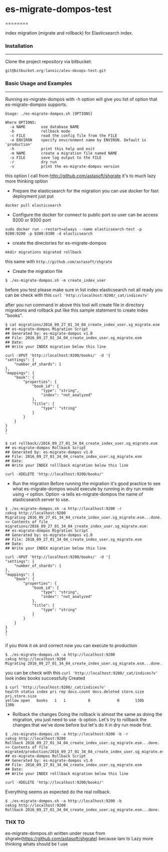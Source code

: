 # es-migrate-dompos-test #
========

index migration (migrate and rollback) for Elasticsearch index.


### Installation ###
---------------

Clone the project repository via bitbucket:
```
git@bitbucket.org:lanxic/alex-devops-test.git
```

### Basic Usage and Examples ###
------------------------
Running es-migrate-dompos with -h option will give you list of option that es-migrate-dompos supports.

```
Usage: ./es-migrate-dompos.sh [OPTIONS]

Where OPTIONS:
  -a NAME       use database NAME
  -b            rollback mode
  -c FILE       read the config file from the FILE
  -e ENVIRON    specify environment name by ENVIRON. Default is 'production'
  -h            print this help and exit
  -m NAME       create a migration file named NAME
  -o FILE       save log output to the FILE
  -r            dry run
  -v            print the es-migrate-dompos version
```
this option I call from http://github.com/astasoft/shgrate it's to much lazy more thinking option

* Prepare the elasticsearch for the migration
you can use docker for fast deployment just put
```
docker pull elasticsearch
```

* Configure the docker for connect to public port so user can be access 9200 or 9300 port
```
sudo docker run --restart=always --name elasticsearch-test -p 9200:9200 -p 9300:9300 -d elasticsearch
```

* create the directories for es-migrate-dompos
```
mkdir migrations migrated rollback
```
this same with `http://github.com/astasoft/shgrate`

* Create the migration file
```
$ ./es-migrate-dompos.sh -m create_index_user
```
before you test please make sure in list index elasticsearch not all ready
you can be check with this `curl 'http://localhost:9200/_cat/indices?v'`

after you run command in above this tool will create file in directory migrations and rollback
put like this sample statement to create index "books".
```
$ cat migrations/2016_09_27_01_34_04_create_index_user.sg_migrate.esm
## es-migrate-dompos Migration Script
## Generated by: es-migrate-dompos v1.0
## File: 2016_09_27_01_34_04_create_index_user.sg_migrate.esm
## Date:
## Write your INDEX migration below this line

curl -XPUT 'http://localhost:9200/books/' -d '{
"settings": {
    "number_of_shards": 1
},
"mappings": {
    "book": {
        "properties": {
            "book_id": {
                "type": "string",
                "index": "not_analyzed"
            },
            "title": {
                "type": "string"
            }
        }
    }
}
}
'

$ cat rollback//2016_09_27_01_34_04_create_index_user.sg_migrate.esm
## es-migrate-dompos Rollback Script
## Generated by: es-migrate-dompos v1.0
## File: 2016_09_27_01_34_04_create_index_user.sg_migrate.esm
## Date:
## Write your INDEX rolllback migration below this line

curl -XDELETE 'http://localhost:9200/books/'
```

* Run the migration
Before running the migration it's good practice to see what es-migrate-dompos would
execute by running in dry run mode using -r option. Option -a tells es-migrate-dompos
the name of elasticsearch server to use.
```
$ ./es-migrate-dompos.sh -a http://localhost:9200 -r
ceksg http://localhost:9200
Migrating 2016_09_27_01_34_04_create_index_user.sg_migrate.esm...done.
>> Contents of file migrations/2016_09_27_01_34_04_create_index_user.sg_migrate.esm:
## es-migrate-dompos Migration Script
## Generated by: es-migrate-dompos v1.0
## File: 2016_09_27_01_34_04_create_index_user.sg_migrate.esm
## Date:
## Write your INDEX migration below this line

curl -XPUT 'http://localhost:9200/books/' -d '{
"settings": {
    "number_of_shards": 1
},
"mappings": {
    "book": {
        "properties": {
            "book_id": {
                "type": "string",
                "index": "not_analyzed"
            },
            "title": {
                "type": "string"
            }
        }
    }
}
}
'
```
if you think it ok and correct now you can execute to production
```
$ ./es-migrate-dompos.sh -a http://localhost:9200
ceksg http://localhost:9200
Migrating 2016_09_27_01_34_04_create_index_user.sg_migrate.esm...done.
```
you can be check with this `curl 'http://localhost:9200/_cat/indices?v'` look index books successfully Created
```
$ curl 'http://localhost:9200/_cat/indices?v'
health status index pri rep docs.count docs.deleted store.size pri.store.size
yellow open   books   1   1          0            0       130b           130b
```

* Rollback the changes
Doing the rollback is almost the same as doing the migration, you just need to
use -b option. Let's try to rollback the changes that we've done before but
let's do it in dry run mode first.
```
$ ./es-migrate-dompos.sh -a http://localhost:9200 -b -r
ceksg http://localhost:9200
Rollback 2016_09_27_01_34_04_create_index_user.sg_migrate.esm...done.
>> Contents of file migrated/production/2016_09_27_01_34_04_create_index_user.sg_migrate.esm:
## es-migrate-dompos Rollback Script
## Generated by: es-migrate-dompos v1.0
## File: 2016_09_27_01_34_04_create_index_user.sg_migrate.esm
## Date:
## Write your INDEX rolllback migration below this line

curl -XDELETE 'http://localhost:9200/books/'
```

Everything seems as expected do the real rollback.
```
$ ./es-migrate-dompos.sh -a http://localhost:9200 -b
ceksg http://localhost:9200
Rollback 2016_09_27_01_34_04_create_index_user.sg_migrate.esm...done.
```

### THX TO ###
es-migrate-dompos.sh written under reuse from shgrate(https://github.com/astasoft/shgrate)
because Iam to Lazy more thinking whats should be I use

